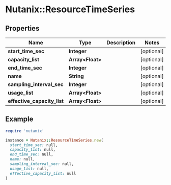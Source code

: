 # Nutanix::ResourceTimeSeries

## Properties

| Name | Type | Description | Notes |
| ---- | ---- | ----------- | ----- |
| **start_time_sec** | **Integer** |  | [optional] |
| **capacity_list** | **Array&lt;Float&gt;** |  | [optional] |
| **end_time_sec** | **Integer** |  | [optional] |
| **name** | **String** |  | [optional] |
| **sampling_interval_sec** | **Integer** |  | [optional] |
| **usage_list** | **Array&lt;Float&gt;** |  | [optional] |
| **effective_capacity_list** | **Array&lt;Float&gt;** |  | [optional] |

## Example

```ruby
require 'nutanix'

instance = Nutanix::ResourceTimeSeries.new(
  start_time_sec: null,
  capacity_list: null,
  end_time_sec: null,
  name: null,
  sampling_interval_sec: null,
  usage_list: null,
  effective_capacity_list: null
)
```

